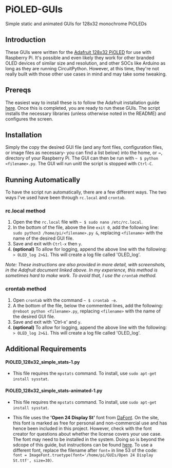 # PiOLED-GUIs
Simple static and animated GUIs for 128x32 monochrome PiOLEDs

## Introduction

These GUIs were written for the [Adafruit 128x32 PiOLED](https://www.adafruit.com/product/3527) for use with Raspberry Pi. It's possible and even likely they work for other branded OLED devices of similar size and resolution, and other SOCs like Arduino as long as they are running CircuitPython. However, at this time, they're not really built with those other use cases in mind and may take some tweaking. 

## Prereqs

The easiest way to install these is to follow the Adafruit installation guide [here](https://learn.adafruit.com/adafruit-pioled-128x32-mini-oled-for-raspberry-pi/). Once this is completed, you are ready to run these GUIs. The script installs the necessary libraries (unless otherwise noted in the README) and configures the screen.

## Installation

Simply the copy the desired GUI file (and any font files, configuration files, or image files as necessary- you can find a list below) into the home, or ~, directory of your Raspberry Pi. The GUI can then be run with `~ $ python <filename>.py`. The GUI will run unitl the script is stopped with `Ctrl-C`.

## Running Automatically

To have the script run automatically, there are a few different ways. The two ways I've used have been through `rc.local` and `crontab`.

### rc.local method

1. Open the the `rc.local` file with `~ $ sudo nano /etc/rc.local`. 
2. In the bottom of the file, above the line `exit 0`, add the following line: `sudo python3 /home/pi/<filename>.py &`, replacing `<filename>` with the name of the desired GUI file.
3. Save and exit with `Ctrl-x` then `y`.
4. **(optional)** To allow for logging, append the above line with the following: `> OLED_log 2>&1`. This will create a log file called 'OLED_log'.

_Note: These instructions are also provided in more detail, with screenshots, in the Adafruit document linked above. In my experience, this method is sometimes hard to make work. To avoid that, I use the `crontab` method._

### crontab method

1. Open `crontab` with the command `~ $ crontab -e`. 
2. A the bottom of the file, below the commented lines, add the following: `@reboot python <filename>.py`, replacing `<filename>` with the name of the desired GUI file.
3. Save and exit with 'Ctrl-x' and `y`. 
4. **(optional)** To allow for logging, append the above line with the following: `> OLED_log 2>&1`. This will create a log file called 'OLED_log'.

## Additional Requirements

#### PiOLED_128x32_simple_stats-1.py

+ This file requires the `mpstats` command. To install, use `sudo apt-get install sysstat`.

#### PiOLED_128x32_simple_stats-animated-1.py

+ This file requires the `mpstats` command. To install, use `sudo apt-get install sysstat`.

+ This file uses the **'Open 24 Display St'** font from [DaFont](https://dafont.com). On the site, this font is marked as free for personal and non-commercial use and has hence been included in this project. However, check with the font creator for questions about whether the license covers your use case. The font may need to be installed in the system. Doing so is beyond the sdcope of this guide, but instructions can be found [here](https://www.unixtutorial.org/how-to-install-ttf-fonts-in-linux/). To use a different font, replace the filename after `font=` in line 53 of the code: `font = ImageFont.truetype(font='/home/pi/GUIs/Open 24 Display St.ttf', size=30)`.

